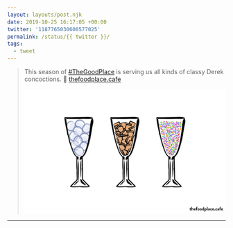 ```yaml
---
layout: layouts/post.njk
date: 2019-10-25 16:17:05 +00:00
twitter: '1187765030600577025'
permalink: /status/{{ twitter }}/
tags: 
  - tweet
---
```


> This season of [#TheGoodPlace](https://twitter.com/hashtag/TheGoodPlace) is serving us all kinds of classy Derek concoctions. 🍤 [thefoodplace.cafe](https://thefoodplace.cafe) 
> 
> ![Three champagne flutes filled with bubbles, Scrabble tiles, and rainbow sprinkles.](/img/1187765030600577025-EHvJ_2vU8AAw9wk.jpg)

---
